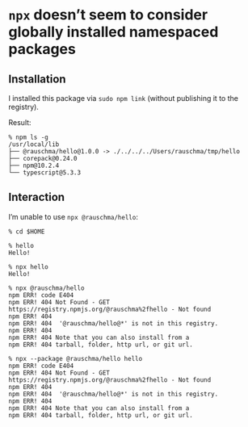 # `npx` doesn’t seem to consider globally installed namespaced packages

## Installation

I installed this package via `sudo npm link` (without publishing it to the registry).

Result:

```
% npm ls -g
/usr/local/lib
├── @rauschma/hello@1.0.0 -> ./../../../Users/rauschma/tmp/hello
├── corepack@0.24.0
├── npm@10.2.4
└── typescript@5.3.3
```

## Interaction

I’m unable to use `npx @rauschma/hello`:

```
% cd $HOME

% hello
Hello!

% npx hello
Hello!

% npx @rauschma/hello
npm ERR! code E404
npm ERR! 404 Not Found - GET https://registry.npmjs.org/@rauschma%2fhello - Not found
npm ERR! 404 
npm ERR! 404  '@rauschma/hello@*' is not in this registry.
npm ERR! 404 
npm ERR! 404 Note that you can also install from a
npm ERR! 404 tarball, folder, http url, or git url.

% npx --package @rauschma/hello hello   
npm ERR! code E404
npm ERR! 404 Not Found - GET https://registry.npmjs.org/@rauschma%2fhello - Not found
npm ERR! 404 
npm ERR! 404  '@rauschma/hello@*' is not in this registry.
npm ERR! 404 
npm ERR! 404 Note that you can also install from a
npm ERR! 404 tarball, folder, http url, or git url.
```
